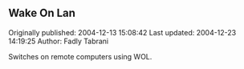## Wake On Lan 
Originally published: 2004-12-13 15:08:42 
Last updated: 2004-12-23 14:19:25 
Author: Fadly Tabrani 
 
Switches on remote computers using WOL.